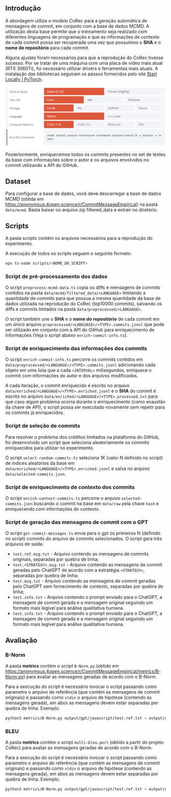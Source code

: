 ## Introdução

A abordagem utiliza o modelo CoRec para a geração automática de mensagens de commit, em conjunto com a base de dados MCMD. A utilização desta base permite que o treinamento seja realizado com diferentes linguagens de programação e que as informações de contexto de cada commit possa ser recuperada uma vez que possuimos o **SHA** e o **nome do repositório** para cada commit.

Alguns ajustes foram necessários para que a reprodução do CoRec tivesse sucesso. Por se tratar de uma máquina com uma placa de vídeo mais atual (RTX 3060Ti), foi necessário utilizar drivers e ferramentas mais atuais. A instalação das bibliotecas seguiram os passos fornecidos pelo site [Start Locally | PyTorch](https://pytorch.org/get-started/locally/).

![Pytorch Instructions](https://github.com/abreuthrj/ufjf-tcc/blob/master/docs/pytorch.png?raw=true)

Posteriormente, enriquecemos todos os commits presentes no set de testes da base com informações sobre o autor e os arquivos envolvidos no commit utilizando a API do GitHub.

## Dataset

Para configurar a base de dados, você deve descarregar a base de dados MCMD (obtida em https://anonymous.4open.science/r/CommitMessageEmpirical) na pasta `data/mcmd`. Basta baixar oo arquivo zip filtered_data e extrair no diretório.

## Scripts

A pasta scripts contém os arquivos necessários para a reprodução do experimento.

A execução de todos os scripts seguem o seguinte formato:

```bash
npx ts-node scripts/<NOME_DO_SCRIPT>
```

### Script de pré-processamento dos dados

O script `preprocess-mcmd-data.ts` copia os diffs e mensagens de commits contidos na pasta `data/mcmd/filtered_data/<LANGUAGE>` limitando a quantidade de commits para que possua a mesma quantidade da base de dados utilizada na reprodução do CoRec (top10000 commits), salvando os diffs e commits limtados na pasta `data/preprocessed/<LANGUAGE>`.

O script também une o **SHA** e o **nome do repositório** de cada commit em um único arquivo `preprocessed/<LANGUAGE>/<TYPE>.commits.jsonl` que pode ser utilizado em conjunto com a API do GitHub para enriquecimento de informações (Veja o script abaixo `enrich-commit-info.ts`).

### Script de enriquecimento das informações dos commits

O script `enrich-commit-info.ts` percorre os commits contidos em `data/preprocessed/<LANGUAGE>/<TYPE>.commits.jsonl` adicionando cada objeto em uma lista que a cada `<INTERVAL>` milisegundos, enriquece o commit com informações do autor e dos arquivos modificados.

A cada iteração, o commit enriquecido é escrito no arquivo `data/enriched/<LANGUAGE>/<TYPE>.enriched.jsonl` e o **SHA** do commit é escrito no arquivo `data/enriched/<LANGUAGE>/<TYPE>.processed.txt` para que caso algum problema ocorra durante o enriquecimento (como exaustão da chave de API), o script possa ser executado novamente sem repetir para os commits já enriquecidos.

### Script de seleção de commits

Para resolver o problema dos créditos limitados na plataforma do GitHub, foi desenvolvido um script que seleciona aleatoriamente os commits enriquecidos para utilizar no experimento.

O script `select-random-commits.ts` seleciona 1K (valor N definido no script) de indices aleatórios da base em `data/enriched/<LANGUAGE>/<TYPE>.enriched.jsonl` e salva no arquivo `data/selected-commits.json`.

### Script de enriquecimento de contexto dos commits

O script `enrich-context-commits.ts` percorre o arquivo `selected-commits.json` buscando o commit na base em `data/raw` pela chave `hash` e enriquecendo com informações do contexto.

### Script de geração das mensagens de commit com o GPT

O script `get-commit-messages.ts` envia para o gpt os primeiros N (definido no script) commits do arquivo de commits selecionados. O script gera três arquivos de saída:

- `test.ref.msg.txt` - Arquivo contendo as mensagens de commits originais, separadas por quebra de linha;
- `test.<STRATEGY>.msg.txt` - Arquivo contendo as mensagens de commit geradas pelo ChatGPT de acordo com a estratégia `<STRATEGY>`, separadas por quebra de linha;
- `test.msg.txt` - Arquivo contendo as mensagens de commit geradas pelo ChatGPT sem fornecimento de contexto, separadas por quebra de linha;
- `test.info.txt` - Arquivo contendo o prompt enviado para o ChatGPT, a mensagem de commit gerada e a mensagem original seguindo um formato mais legível para análise qualitativa humana.
- `test.info.txt` - Arquivo contendo o prompt enviado para o ChatGPT, a mensagem de commit gerada e a mensagem original seguindo um formato mais legível para análise qualitativa humana.

## Avaliação

### B-Norm

A pasta **metrics** contém o script `B-Norm.py` (obtido em https://anonymous.4open.science/r/CommitMessageEmpirical/metrics/B-Norm.py) para avaliar as mensagens geradas de acordo com o B-Norm.

Para a execução do script é necessário invocar o script passando como parametro o arquivo de referência (que contém as mensagens de commit originais) e passando como `stdin` o arquivo de hipótese (contendo as mensagens gerada), em abos as mensagens devem estar separadas por quebra de linha. Exemplo:

```bash
python3 metrics/B-Norm.py output/gpt/javascript/test.ref.txt < output/gpt/javascript/test.msg.txt
```

### BLEU

A pasta **metrics** contém o script `multi-bleu.perl` (obtido a partir do projeto CoRec) para avaliar as mensagens geradas de acordo com o B-Norm.

Para a execução do script é necessário invocar o script passando como parametro o arquivo de referência (que contém as mensagens de commit originais) e passando como `stdin` o arquivo de hipótese (contendo as mensagens gerada), em abos as mensagens devem estar separadas por quebra de linha. Exemplo:

```bash
python3 metrics/B-Norm.py output/gpt/javascript/test.ref.txt < output/gpt/javascript/test.msg.txt
```
